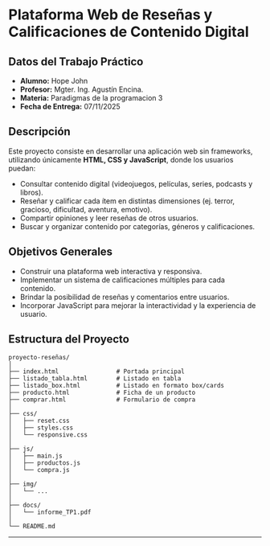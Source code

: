 # Plataforma Web de Reseñas y Calificaciones de Contenido Digital


## Datos del Trabajo Práctico

* **Alumno:** Hope John
* **Profesor:** Mgter. Ing. Agustín Encina.
* **Materia:** Paradigmas de la programacion 3
* **Fecha de Entrega:** 07/11/2025

## Descripción

Este proyecto consiste en desarrollar una aplicación web sin frameworks, utilizando únicamente **HTML, CSS y JavaScript**, donde los usuarios puedan:

* Consultar contenido digital (videojuegos, películas, series, podcasts y libros).
* Reseñar y calificar cada ítem en distintas dimensiones (ej. terror, gracioso, dificultad, aventura, emotivo).
* Compartir opiniones y leer reseñas de otros usuarios.
* Buscar y organizar contenido por categorías, géneros y calificaciones.

## Objetivos Generales

* Construir una plataforma web interactiva y responsiva.
* Implementar un sistema de calificaciones múltiples para cada contenido.
* Brindar la posibilidad de reseñas y comentarios entre usuarios.
* Incorporar JavaScript para mejorar la interactividad y la experiencia de usuario.

## Estructura del Proyecto

```
proyecto-reseñas/
│
├── index.html                # Portada principal
├── listado_tabla.html        # Listado en tabla
├── listado_box.html          # Listado en formato box/cards
├── producto.html             # Ficha de un producto
├── comprar.html              # Formulario de compra
│
├── css/
│   ├── reset.css
│   ├── styles.css
│   └── responsive.css
│
├── js/
│   ├── main.js
│   ├── productos.js
│   └── compra.js
│
├── img/
│   └── ...
│
├── docs/
│   └── informe_TP1.pdf
│
└── README.md
```

---

